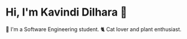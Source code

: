 # Hi, I'm Kavindi Dilhara 👋  
🌱 I'm a Software Engineering student.
🐈 Cat lover and plant enthusiast.  
